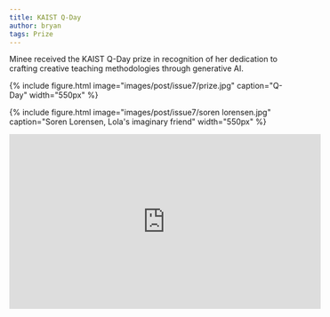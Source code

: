 ```yaml
---
title: KAIST Q-Day
author: bryan
tags: Prize
---
```


Minee received the KAIST Q-Day prize in recognition of her dedication to crafting creative teaching methodologies through generative AI.

{% include figure.html image="images/post/issue7/prize.jpg" caption="Q-Day" width="550px" %}

{% include figure.html image="images/post/issue7/soren lorensen.jpg" caption="Soren Lorensen, Lola's imaginary friend" width="550px" %}

<iframe width="560" height="315" src="https://www.youtube.com/embed/1iFBKTmApck?si=6Qn0mkcsHJrL0eUy" title="YouTube video player" frameborder="0" allow="accelerometer; autoplay; clipboard-write; encrypted-media; gyroscope; picture-in-picture; web-share" allowfullscreen></iframe>
